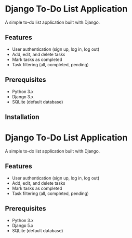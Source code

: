 # Django To-Do List Application

A simple to-do list application built with Django.

## Features

- User authentication (sign up, log in, log out)
- Add, edit, and delete tasks
- Mark tasks as completed
- Task filtering (all, completed, pending)

## Prerequisites

- Python 3.x
- Django 3.x
- SQLite (default database)

## Installation
# Django To-Do List Application

A simple to-do list application built with Django.

## Features

- User authentication (sign up, log in, log out)
- Add, edit, and delete tasks
- Mark tasks as completed
- Task filtering (all, completed, pending)

## Prerequisites

- Python 3.x
- Django 5.x
- SQLite (default database)

